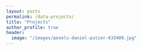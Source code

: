```yaml
---
layout: posts
permalink: /data-projects/
title: "Projects"
author_profile: true
header:
  image: "/images/pexels-daniel-putzer-633409.jpg"
---
```



